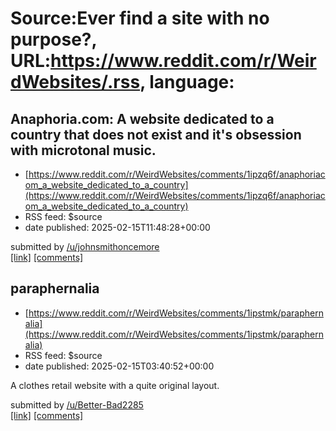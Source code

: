 # Source:Ever find a site with no purpose?, URL:https://www.reddit.com/r/WeirdWebsites/.rss, language:

## Anaphoria.com: A website dedicated to a country that does not exist and it's obsession with microtonal music.
 - [https://www.reddit.com/r/WeirdWebsites/comments/1ipzq6f/anaphoriacom_a_website_dedicated_to_a_country](https://www.reddit.com/r/WeirdWebsites/comments/1ipzq6f/anaphoriacom_a_website_dedicated_to_a_country)
 - RSS feed: $source
 - date published: 2025-02-15T11:48:28+00:00

&#32; submitted by &#32; <a href="https://www.reddit.com/user/johnsmithoncemore"> /u/johnsmithoncemore </a> <br/> <span><a href="https://www.anaphoria.com/">[link]</a></span> &#32; <span><a href="https://www.reddit.com/r/WeirdWebsites/comments/1ipzq6f/anaphoriacom_a_website_dedicated_to_a_country/">[comments]</a></span>

## paraphernalia
 - [https://www.reddit.com/r/WeirdWebsites/comments/1ipstmk/paraphernalia](https://www.reddit.com/r/WeirdWebsites/comments/1ipstmk/paraphernalia)
 - RSS feed: $source
 - date published: 2025-02-15T03:40:52+00:00

<!-- SC_OFF --><div class="md"><p>A clothes retail website with a quite original layout. </p> </div><!-- SC_ON --> &#32; submitted by &#32; <a href="https://www.reddit.com/user/Better-Bad2285"> /u/Better-Bad2285 </a> <br/> <span><a href="http://paraphernalia.com/">[link]</a></span> &#32; <span><a href="https://www.reddit.com/r/WeirdWebsites/comments/1ipstmk/paraphernalia/">[comments]</a></span>

